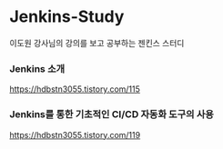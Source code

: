 # Jenkins-Study
이도원 강사님의 강의를 보고 공부하는 젠킨스 스터디

### Jenkins 소개
https://hdbstn3055.tistory.com/115

### Jenkins를 통한 기초적인 CI/CD 자동화 도구의 사용
https://hdbstn3055.tistory.com/119


